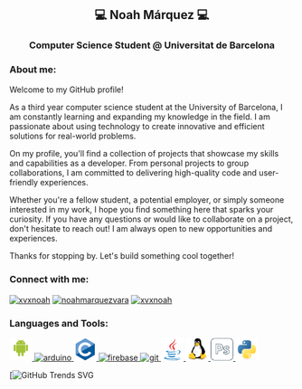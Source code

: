 <h2 align="center"> 💻 Noah Márquez 💻 </h2>
<h3 align="center">Computer Science Student @ Universitat de Barcelona</h3>

<h3 align="left">About me:</h3>
Welcome to my GitHub profile!

As a third year computer science student at the University of Barcelona, I am constantly learning and expanding my knowledge in the field. I am passionate about using technology to create innovative and efficient solutions for real-world problems.

On my profile, you'll find a collection of projects that showcase my skills and capabilities as a developer. From personal projects to group collaborations, I am committed to delivering high-quality code and user-friendly experiences.

Whether you're a fellow student, a potential employer, or simply someone interested in my work, I hope you find something here that sparks your curiosity. If you have any questions or would like to collaborate on a project, don't hesitate to reach out! I am always open to new opportunities and experiences.

Thanks for stopping by. Let's build something cool together!

<h3 align="left">Connect with me:</h3>
<p align="left">
<a href="https://twitter.com/xvxnoah" target="blank"><img align="center" src="https://raw.githubusercontent.com/rahuldkjain/github-profile-readme-generator/master/src/images/icons/Social/twitter.svg" alt="xvxnoah" height="30" width="40" /></a>
<a href="https://linkedin.com/in/noahmarquezvara" target="blank"><img align="center" src="https://raw.githubusercontent.com/rahuldkjain/github-profile-readme-generator/master/src/images/icons/Social/linked-in-alt.svg" alt="noahmarquezvara" height="30" width="40" /></a>
<a href="https://instagram.com/xvxnoah" target="blank"><img align="center" src="https://raw.githubusercontent.com/rahuldkjain/github-profile-readme-generator/master/src/images/icons/Social/instagram.svg" alt="xvxnoah" height="30" width="40" /></a>
</p>

<h3 align="left">Languages and Tools:</h3>
<p align="left"> <a href="https://developer.android.com" target="_blank" rel="noreferrer"> <img src="https://raw.githubusercontent.com/devicons/devicon/master/icons/android/android-original-wordmark.svg" alt="android" width="40" height="40"/> </a> <a href="https://www.arduino.cc/" target="_blank" rel="noreferrer"> <img src="https://cdn.worldvectorlogo.com/logos/arduino-1.svg" alt="arduino" width="40" height="40"/> </a> <a href="https://www.cprogramming.com/" target="_blank" rel="noreferrer"> <img src="https://raw.githubusercontent.com/devicons/devicon/master/icons/c/c-original.svg" alt="c" width="40" height="40"/> </a> <a href="https://firebase.google.com/" target="_blank" rel="noreferrer"> <img src="https://www.vectorlogo.zone/logos/firebase/firebase-icon.svg" alt="firebase" width="40" height="40"/> </a> <a href="https://git-scm.com/" target="_blank" rel="noreferrer"> <img src="https://www.vectorlogo.zone/logos/git-scm/git-scm-icon.svg" alt="git" width="40" height="40"/> </a> <a href="https://www.java.com" target="_blank" rel="noreferrer"> <img src="https://raw.githubusercontent.com/devicons/devicon/master/icons/java/java-original.svg" alt="java" width="40" height="40"/> </a> <a href="https://www.linux.org/" target="_blank" rel="noreferrer"> <img src="https://raw.githubusercontent.com/devicons/devicon/master/icons/linux/linux-original.svg" alt="linux" width="40" height="40"/> </a> <a href="https://www.photoshop.com/en" target="_blank" rel="noreferrer"> <img src="https://raw.githubusercontent.com/devicons/devicon/master/icons/photoshop/photoshop-line.svg" alt="photoshop" width="40" height="40"/> </a> <a href="https://www.python.org" target="_blank" rel="noreferrer"> <img src="https://raw.githubusercontent.com/devicons/devicon/master/icons/python/python-original.svg" alt="python" width="40" height="40"/> </a> </p>

[![GitHub Trends SVG](https://api.githubtrends.io/user/svg/xvxnoah/repos?time_range=one_year&loc_metric=changed&theme=dark)
